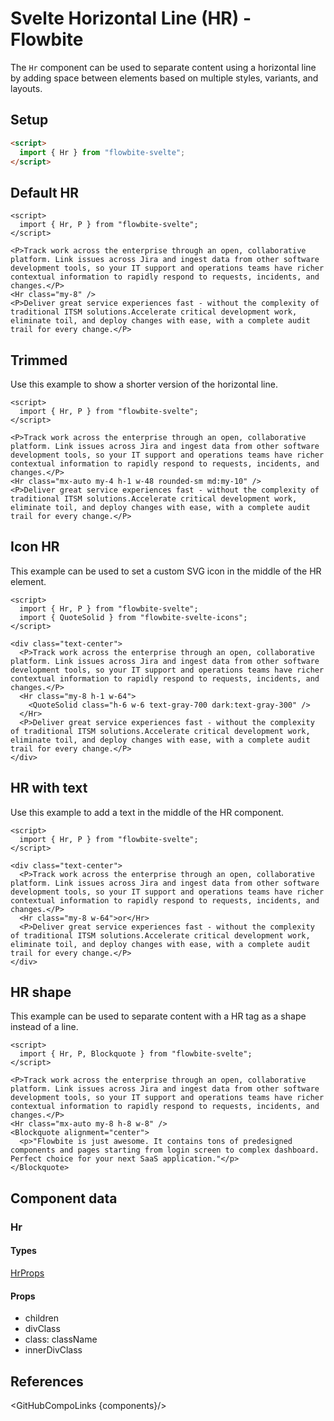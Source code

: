 # Svelte Horizontal Line (HR) - Flowbite


The `Hr` component can be used to separate content using a horizontal line by adding space between elements based on multiple styles, variants, and layouts.

## Setup

```html
<script>
  import { Hr } from "flowbite-svelte";
</script>
```

## Default HR

```svelte
<script>
  import { Hr, P } from "flowbite-svelte";
</script>

<P>Track work across the enterprise through an open, collaborative platform. Link issues across Jira and ingest data from other software development tools, so your IT support and operations teams have richer contextual information to rapidly respond to requests, incidents, and changes.</P>
<Hr class="my-8" />
<P>Deliver great service experiences fast - without the complexity of traditional ITSM solutions.Accelerate critical development work, eliminate toil, and deploy changes with ease, with a complete audit trail for every change.</P>
```

## Trimmed

Use this example to show a shorter version of the horizontal line.

```svelte
<script>
  import { Hr, P } from "flowbite-svelte";
</script>

<P>Track work across the enterprise through an open, collaborative platform. Link issues across Jira and ingest data from other software development tools, so your IT support and operations teams have richer contextual information to rapidly respond to requests, incidents, and changes.</P>
<Hr class="mx-auto my-4 h-1 w-48 rounded-sm md:my-10" />
<P>Deliver great service experiences fast - without the complexity of traditional ITSM solutions.Accelerate critical development work, eliminate toil, and deploy changes with ease, with a complete audit trail for every change.</P>
```

## Icon HR

This example can be used to set a custom SVG icon in the middle of the HR element.

```svelte
<script>
  import { Hr, P } from "flowbite-svelte";
  import { QuoteSolid } from "flowbite-svelte-icons";
</script>

<div class="text-center">
  <P>Track work across the enterprise through an open, collaborative platform. Link issues across Jira and ingest data from other software development tools, so your IT support and operations teams have richer contextual information to rapidly respond to requests, incidents, and changes.</P>
  <Hr class="my-8 h-1 w-64">
    <QuoteSolid class="h-6 w-6 text-gray-700 dark:text-gray-300" />
  </Hr>
  <P>Deliver great service experiences fast - without the complexity of traditional ITSM solutions.Accelerate critical development work, eliminate toil, and deploy changes with ease, with a complete audit trail for every change.</P>
</div>
```

## HR with text

Use this example to add a text in the middle of the HR component.

```svelte
<script>
  import { Hr, P } from "flowbite-svelte";
</script>

<div class="text-center">
  <P>Track work across the enterprise through an open, collaborative platform. Link issues across Jira and ingest data from other software development tools, so your IT support and operations teams have richer contextual information to rapidly respond to requests, incidents, and changes.</P>
  <Hr class="my-8 w-64">or</Hr>
  <P>Deliver great service experiences fast - without the complexity of traditional ITSM solutions.Accelerate critical development work, eliminate toil, and deploy changes with ease, with a complete audit trail for every change.</P>
</div>
```

## HR shape

This example can be used to separate content with a HR tag as a shape instead of a line.

```svelte
<script>
  import { Hr, P, Blockquote } from "flowbite-svelte";
</script>

<P>Track work across the enterprise through an open, collaborative platform. Link issues across Jira and ingest data from other software development tools, so your IT support and operations teams have richer contextual information to rapidly respond to requests, incidents, and changes.</P>
<Hr class="mx-auto my-8 h-8 w-8" />
<Blockquote alignment="center">
  <p>"Flowbite is just awesome. It contains tons of predesigned components and pages starting from login screen to complex dashboard. Perfect choice for your next SaaS application."</p>
</Blockquote>
```

## Component data

### Hr

#### Types

[HrProps](https://github.com/themesberg/flowbite-svelte/blob/main/src/lib/types.ts#L1898)

#### Props

- children
- divClass
- class: className
- innerDivClass


## References

<GitHubCompoLinks {components}/>
